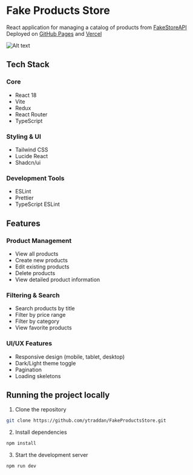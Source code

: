 # Fake Products Store

React application for managing a catalog of products from [FakeStoreAPI](https://fakestoreapi.com)  
Deployed on [GitHub Pages](https://ytraddan.github.io/FakeProductsStore/) and [Vercel](https://fake-products-store.vercel.app/)

![Alt text](https://i.ibb.co/wCxF6g4/Screenshot-1.png)

## Tech Stack

### Core
- React 18
- Vite
- Redux 
- React Router
- TypeScript

### Styling & UI
- Tailwind CSS
- Lucide React
- Shadcn/ui

### Development Tools
- ESLint
- Prettier
- TypeScript ESLint

## Features

### Product Management
- View all products
- Create new products
- Edit existing products
- Delete products
- View detailed product information

### Filtering & Search
- Search products by title
- Filter by price range
- Filter by category
- View favorite products

### UI/UX Features
- Responsive design (mobile, tablet, desktop)
- Dark/Light theme toggle
- Pagination
- Loading skeletons

## Running the project locally

1. Clone the repository
```bash
git clone https://github.com/ytraddan/FakeProductsStore.git
```

2. Install dependencies
```bash
npm install
```

3. Start the development server
```bash
npm run dev
```


